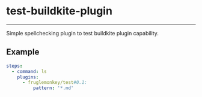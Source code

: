 # test-buildkite-plugin
---

Simple spellchecking plugin to test buildkite plugin capability.

## Example

```yml
steps:
  - command: ls
    plugins:
      - fruglemonkey/test#0.1:
          pattern: '*.md'
```
